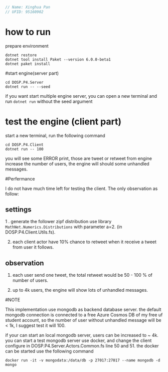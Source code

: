 ```rust
// Name: Xinghua Pan
// UFID: 95160902
```
# how to run
prepare environment

```
dotnet restore
dotnet tool install Paket --version 6.0.0-beta1
dotnet paket install

```

#start engine(server part)

```
cd DOSP.P4.Server 
dotnet run -- --seed
```

if you want start multiple engine server, you can open a new terminal
and run `dotnet run` without the seed argument

# test the engine (client part)

start a new terminal, run the following command

```
cd DOSP.P4.Client
dotnet run -- 100 
```

you will see some ERROR print, those are tweet or retweet from engine
increase the number of users, the engine will should some unhandled
messages.


#Perfermance

I do not have much time left for testing the client. The only
observation as follow:

## settings 

1 . generate the follower zipf distribution use library
`MathNet.Numerics.Distributions` with parameter a=2.  (in
DOSP.P4.Client.Utils.fs).

2. each client actor have 10% chance to retweet when it receive
a tweet from user it follows.

## observation

1. each user send one tweet, the total retweet would be 50 - 100 % of
number of users.

2. up to 4k users, the engine will show lots of unhandled messages.


#NOTE

This implementation use mongodb as backend database server. the
default mongodb connection is connected to a free Azure Cosmos DB of
my free uf student account, so the number of user without unhandled
message will be < 1k, I suggest test it will 100.

if your can start an local mongodb server, users can be increased to ~
4k. you can start a test mongodb server use docker, and change the
client configure in DOSP.P4.Server.Actors.Common.fs line 50 and 51.
the docker can be started use the following command

`
docker run -it -v mongodata:/data/db -p 27017:27017 --name mongodb -d mongo
`
